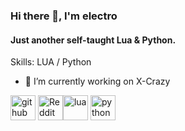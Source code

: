 ### Hi there 👋, I'm electro
#### Just another self-taught Lua & Python.

Skills: LUA / Python

- 🔭 I’m currently working on X-Crazy 


[<img src='https://cdn.jsdelivr.net/npm/simple-icons@3.0.1/icons/github.svg' alt='github' height='40'>](https://github.com/nElectro)  [<img src='https://cdn.jsdelivr.net/npm/simple-icons@3.0.1/icons/reddit.svg' alt='Reddit' height='40'>](https://www.reddit.com/user/Notm1guel)[<img src='https://cdn.jsdelivr.net/npm/simple-icons@3.0.1/icons/lua.svg' alt='lua' height='40'>](https://www.electro.gq)  [<img src='https://cdn.jsdelivr.net/npm/simple-icons@3.0.1/icons/python.svg' alt='python' height='40'>](https://www.electro.gq)  
